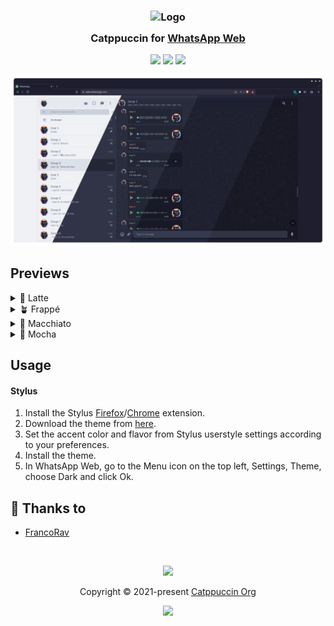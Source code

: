 <h3 align="center">
	<img src="https://raw.githubusercontent.com/catppuccin/catppuccin/main/assets/logos/exports/1544x1544_circle.png" width="100" alt="Logo"/><br/>
	<img src="https://raw.githubusercontent.com/catppuccin/catppuccin/main/assets/misc/transparent.png" height="30" width="0px"/>
	Catppuccin for <a href="https://web.whatsapp.com">WhatsApp Web</a>
	<img src="https://raw.githubusercontent.com/catppuccin/catppuccin/main/assets/misc/transparent.png" height="30" width="0px"/>
</h3>

<p align="center">
	<a href="https://github.com/FrancoRav/whatsapp-web/stargazers"><img src="https://img.shields.io/github/stars/FrancoRav/whatsapp-web?colorA=363a4f&colorB=b7bdf8&style=for-the-badge"></a>
	<a href="https://github.com/FrancoRav/whatsapp-web/issues"><img src="https://img.shields.io/github/issues/FrancoRav/whatsapp-web?colorA=363a4f&colorB=f5a97f&style=for-the-badge"></a>
	<a href="https://github.com/FrancoRav/whatsapp-web/contributors"><img src="https://img.shields.io/github/contributors/FrancoRav/whatsapp-web?colorA=363a4f&colorB=a6da95&style=for-the-badge"></a>
</p>

<p align="center">
	<img src="https://raw.githubusercontent.com/FrancoRav/whatsapp-web/main/assets/previews/preview.webp"/>
</p>

## Previews

<details>
<summary>🌻 Latte</summary>
<img src="https://raw.githubusercontent.com/FrancoRav/whatsapp-web/main/assets/previews/latte.webp"/>
</details>
<details>
<summary>🪴 Frappé</summary>
<img src="https://raw.githubusercontent.com/FrancoRav/whatsapp-web/main/assets/previews/frappe.webp"/>
</details>
<details>
<summary>🌺 Macchiato</summary>
<img src="https://raw.githubusercontent.com/FrancoRav/whatsapp-web/main/assets/previews/macchiato.webp"/>
</details>
<details>
<summary>🌿 Mocha</summary>
<img src="https://raw.githubusercontent.com/FrancoRav/whatsapp-web/main/assets/previews/mocha.webp"/>
</details>

## Usage

#### Stylus
1. Install the Stylus [Firefox](https://addons.mozilla.org/en-GB/firefox/addon/styl-us/)/[Chrome](https://chrome.google.com/webstore/detail/stylus/clngdbkpkpeebahjckkjfobafhncgmne) extension.
2. Download the theme from [here](https://raw.githubusercontent.com/FrancoRav/whatsapp-web/main/css/whatsapp-web-catppuccin.user.css).
3. Set the accent color and flavor from Stylus userstyle settings according to your preferences.
4. Install the theme.
5. In WhatsApp Web, go to the Menu icon on the top left, Settings, Theme, choose Dark and click Ok.

## 💝 Thanks to

- [FrancoRav](https://github.com/FrancoRav)

&nbsp;

<p align="center">
	<img src="https://raw.githubusercontent.com/catppuccin/catppuccin/main/assets/footers/gray0_ctp_on_line.svg?sanitize=true" />
</p>

<p align="center">
	Copyright &copy; 2021-present <a href="https://github.com/catppuccin" target="_blank">Catppuccin Org</a>
</p>

<p align="center">
	<a href="https://github.com/catppuccin/catppuccin/blob/main/LICENSE"><img src="https://img.shields.io/static/v1.svg?style=for-the-badge&label=License&message=MIT&logoColor=d9e0ee&colorA=363a4f&colorB=b7bdf8"/></a>
</p>
